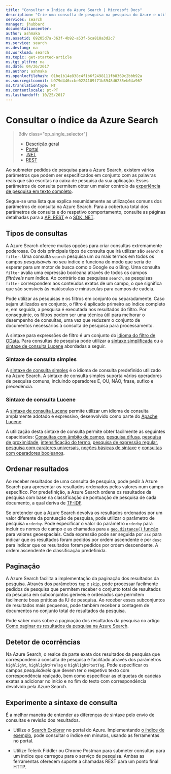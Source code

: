 ```yaml
---
title: "Consultar o Índice da Azure Search | Microsoft Docs"
description: "Crie uma consulta de pesquisa na pesquisa do Azure e utilize parâmetros de pesquisa para filtrar e ordenar os resultados da pesquisa."
services: search
manager: jhubbard
documentationcenter: 
author: ashmaka
ms.assetid: 69205d7a-363f-4b92-a53f-6ca818a3d2c7
ms.service: search
ms.devlang: na
ms.workload: search
ms.topic: get-started-article
ms.tgt_pltfrm: na
ms.date: 04/26/2017
ms.author: ashmaka
ms.openlocfilehash: 01be1b14e838c4f1b6f2498111fb8369c2bbb92a
ms.sourcegitcommit: b979d446ccbe0224109f71b3948d6235eb04a967
ms.translationtype: HT
ms.contentlocale: pt-PT
ms.lasthandoff: 10/25/2017
---
```

# <a name="query-your-azure-search-index"></a>Consultar o índice da Azure Search
> [!div class="op_single_selector"]
> * [Descrição geral](search-query-overview.md)
> * [Portal](search-explorer.md)
> * [.NET](search-query-dotnet.md)
> * [REST](search-query-rest-api.md)
> 
> 

Ao submeter pedidos de pesquisa para a Azure Search, existem vários parâmetros que podem ser especificados em conjunto com as palavras reais que são escritas na caixa de pesquisa da sua aplicação. Esses parâmetros de consulta permitem obter um maior controlo da [experiência de pesquisa em texto completo](search-lucene-query-architecture.md).

Segue-se uma lista que explica resumidamente as utilizações comuns dos parâmetros de consulta na Azure Search. Para a cobertura total dos parâmetros de consulta e do respetivo comportamento, consulte as páginas detalhadas para a [API REST](https://docs.microsoft.com/rest/api/searchservice/Search-Documents) e o [SDK .NET](https://docs.microsoft.com/dotnet/api/microsoft.azure.search.models.searchparameters#microsoft_azure_search_models_searchparameters#properties_summary).

## <a name="types-of-queries"></a>Tipos de consultas
A Azure Search oferece muitas opções para criar consultas extremamente poderosas. Os dois principais tipos de consulta que irá utilizar são `search` e `filter`. Uma consulta `search` pesquisa um ou mais termos em todos os campos *pesquisáveis* no seu índice e funciona do modo que seria de esperar para um motor de busca como o Google ou o Bing. Uma consulta `filter` avalia uma expressão booleana através de todos os campos *filtráveis* num índice. Ao contrário das pesquisas `search`, as pesquisas `filter` correspondem aos conteúdos exatos de um campo, o que significa que são sensíveis às maiúsculas e minúsculas para campos de cadeia.

Pode utilizar as pesquisas e os filtros em conjunto ou separadamente. Caso sejam utilizados em conjunto, o filtro é aplicado primeiro ao índice completo e, em seguida, a pesquisa é executada nos resultados do filtro. Por conseguinte, os filtros podem ser uma técnica útil para melhorar o desempenho de consultas, uma vez que reduzem o conjunto de documentos necessários à consulta de pesquisa para processamento.

A sintaxe para expressões de filtro é um conjunto do [idioma do filtro de OData](https://docs.microsoft.com/rest/api/searchservice/OData-Expression-Syntax-for-Azure-Search). Para consultas de pesquisa pode utilizar a [sintaxe simplificada](https://docs.microsoft.com/rest/api/searchservice/Simple-query-syntax-in-Azure-Search) ou a [sintaxe de consulta Lucene](https://docs.microsoft.com/rest/api/searchservice/Lucene-query-syntax-in-Azure-Search) abordadas a seguir.

### <a name="simple-query-syntax"></a>Sintaxe de consulta simples
A [sintaxe de consulta simples](https://docs.microsoft.com/rest/api/searchservice/Simple-query-syntax-in-Azure-Search) é o idioma de consulta predefinido utilizado na Azure Search. A sintaxe de consulta simples suporta vários operadores de pesquisa comuns, incluindo operadores E, OU, NÃO, frase, sufixo e precedência.

### <a name="lucene-query-syntax"></a>Sintaxe de consulta Lucene
A [sintaxe de consulta Lucene](https://docs.microsoft.com/rest/api/searchservice/Lucene-query-syntax-in-Azure-Search) permite utilizar um idioma de consulta amplamente adotado e expressivo, desenvolvido como parte do [Apache Lucene](https://lucene.apache.org/core/4_10_2/queryparser/org/apache/lucene/queryparser/classic/package-summary.html).

A utilização desta sintaxe de consulta permite obter facilmente as seguintes capacidades: [Consultas com âmbito de campo](https://docs.microsoft.com/rest/api/searchservice/Lucene-query-syntax-in-Azure-Search#bkmk_fields), [pesquisa difusa](https://docs.microsoft.com/rest/api/searchservice/Lucene-query-syntax-in-Azure-Search#bkmk_fuzzy), [pesquisa de proximidade](https://docs.microsoft.com/rest/api/searchservice/Lucene-query-syntax-in-Azure-Search#bkmk_proximity), [intensificação do termo](https://docs.microsoft.com/rest/api/searchservice/Lucene-query-syntax-in-Azure-Search#bkmk_termboost), [pesquisa de expressão regular](https://docs.microsoft.com/rest/api/searchservice/Lucene-query-syntax-in-Azure-Search#bkmk_regex), [pesquisa com carateres universais](https://docs.microsoft.com/rest/api/searchservice/Lucene-query-syntax-in-Azure-Search#bkmk_wildcard), [noções básicas de sintaxe](https://docs.microsoft.com/rest/api/searchservice/Lucene-query-syntax-in-Azure-Search#bkmk_syntax) e [consultas com operadores booleanos](https://docs.microsoft.com/rest/api/searchservice/Lucene-query-syntax-in-Azure-Search#bkmk_boolean).

## <a name="ordering-results"></a>Ordenar resultados
Ao receber resultados de uma consulta de pesquisa, pode pedir à Azure Search para apresentar os resultados ordenados pelos valores num campo específico. Por predefinição, a Azure Search ordena os resultados da pesquisa com base na classificação de pontuação de pesquisa de cada documento, a qual deriva de [TF-IDF](https://en.wikipedia.org/wiki/Tf%E2%80%93idf).

Se pretender que a Azure Search devolva os resultados ordenados por um valor diferente da pontuação de pesquisa, pode utilizar o parâmetro de pesquisa `orderby`. Pode especificar o valor do parâmetro `orderby` para incluir os nomes de campo e as chamadas para a [`geo.distance()` função](https://docs.microsoft.com/rest/api/searchservice/OData-Expression-Syntax-for-Azure-Search) para valores geoespaciais. Cada expressão pode ser seguida por `asc` para indicar que os resultados foram pedidos por ordem ascendente e por `desc` para indicar que os resultados foram pedidos por ordem descendente. A ordem ascendente de classificação predefinida.

## <a name="paging"></a>Paginação
A Azure Search facilita a implementação da paginação dos resultados da pesquisa. Através dos parâmetros `top` e `skip`, pode processar facilmente pedidos de pesquisa que permitem receber o conjunto total de resultados da pesquisa em subconjuntos geríveis e ordenados que permitem facilmente boas práticas da IU de pesquisa. Ao receber esses subconjuntos de resultados mais pequenos, pode também receber a contagem de documentos no conjunto total de resultados da pesquisa.

Pode saber mais sobre a paginação dos resultados da pesquisa no artigo [Como paginar os resultados da pesquisa na Azure Search](search-pagination-page-layout.md).

## <a name="hit-highlighting"></a>Detetor de ocorrências
Na Azure Search, o realce da parte exata dos resultados da pesquisa que correspondem à consulta de pesquisa é facilitado através dos parâmetros `highlight`, `highlightPreTag` e `highlightPostTag`. Pode especificar os campos *pesquisáveis* que devem ter o respetivo texto com correspondência realçado, bem como especificar as etiquetas de cadeias exatas a adicionar no início e no fim do texto com correspondência devolvido pela Azure Search.

## <a name="try-out-query-syntax"></a>Experimente a sintaxe de consulta

É a melhor maneira de entender as diferenças de sintaxe pelo envio de consultas e revisão dos resultados.

+ Utilize o [Search Explorer](search-explorer.md) no portal do Azure. Implementando [o índice de exemplo](search-get-started-portal.md), pode consultar o índice em minutos, usando as ferramentas no portal.

+ Utilize Telerik Fiddler ou Chrome Postman para submeter consultas para um índice que carregou para o serviço de pesquisa. Ambas as ferramentas oferecem suporte a chamadas REST para um ponto final HTTP. 